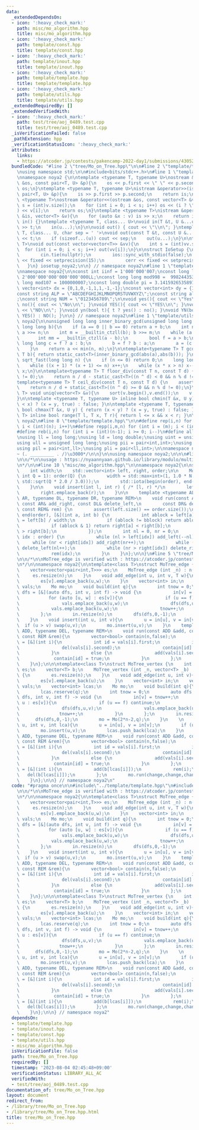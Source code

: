 ```yaml
---
data:
  _extendedDependsOn:
  - icon: ':heavy_check_mark:'
    path: misc/mo_algorithm.hpp
    title: misc/mo_algorithm.hpp
  - icon: ':heavy_check_mark:'
    path: template/const.hpp
    title: template/const.hpp
  - icon: ':heavy_check_mark:'
    path: template/inout.hpp
    title: template/inout.hpp
  - icon: ':heavy_check_mark:'
    path: template/template.hpp
    title: template/template.hpp
  - icon: ':heavy_check_mark:'
    path: template/utils.hpp
    title: template/utils.hpp
  _extendedRequiredBy: []
  _extendedVerifiedWith:
  - icon: ':heavy_check_mark:'
    path: test/tree/aoj_0489.test.cpp
    title: test/tree/aoj_0489.test.cpp
  _isVerificationFailed: false
  _pathExtension: hpp
  _verificationStatusIcon: ':heavy_check_mark:'
  attributes:
    links:
    - https://atcoder.jp/contests/pakencamp-2022-day1/submissions/43052952
  bundledCode: "#line 2 \"tree/Mo_on_Tree.hpp\"\n\n#line 2 \"template/template.hpp\"\
    \nusing namespace std;\n\n#include<bits/stdc++.h>\n#line 1 \"template/inout.hpp\"\
    \nnamespace noya2 {\n\ntemplate <typename T, typename U>\nostream &operator<<(ostream\
    \ &os, const pair<T, U> &p){\n    os << p.first << \" \" << p.second;\n    return\
    \ os;\n}\ntemplate <typename T, typename U>\nistream &operator>>(istream &is,\
    \ pair<T, U> &p){\n    is >> p.first >> p.second;\n    return is;\n}\n\ntemplate\
    \ <typename T>\nostream &operator<<(ostream &os, const vector<T> &v){\n    int\
    \ s = (int)v.size();\n    for (int i = 0; i < s; i++) os << (i ? \" \" : \"\"\
    ) << v[i];\n    return os;\n}\ntemplate <typename T>\nistream &operator>>(istream\
    \ &is, vector<T> &v){\n    for (auto &x : v) is >> x;\n    return is;\n}\n\nvoid\
    \ in() {}\ntemplate <typename T, class... U>\nvoid in(T &t, U &...u){\n    cin\
    \ >> t;\n    in(u...);\n}\n\nvoid out() { cout << \"\\n\"; }\ntemplate <typename\
    \ T, class... U, char sep = ' '>\nvoid out(const T &t, const U &...u){\n    cout\
    \ << t;\n    if (sizeof...(u)) cout << sep;\n    out(u...);\n}\n\ntemplate<typename\
    \ T>\nvoid out(const vector<vector<T>> &vv){\n    int s = (int)vv.size();\n  \
    \  for (int i = 0; i < s; i++) out(vv[i]);\n}\n\nstruct IoSetup {\n    IoSetup(){\n\
    \        cin.tie(nullptr);\n        ios::sync_with_stdio(false);\n        cout\
    \ << fixed << setprecision(15);\n        cerr << fixed << setprecision(7);\n \
    \   }\n} iosetup_noya2;\n\n} // namespace noya2\n#line 1 \"template/const.hpp\"\
    \nnamespace noya2{\n\nconst int iinf = 1'000'000'007;\nconst long long linf =\
    \ 2'000'000'000'000'000'000LL;\nconst long long mod998 =  998244353;\nconst long\
    \ long mod107 = 1000000007;\nconst long double pi = 3.14159265358979323;\nconst\
    \ vector<int> dx = {0,1,0,-1,1,1,-1,-1};\nconst vector<int> dy = {1,0,-1,0,1,-1,-1,1};\n\
    const string ALP = \"ABCDEFGHIJKLMNOPQRSTUVWXYZ\";\nconst string alp = \"abcdefghijklmnopqrstuvwxyz\"\
    ;\nconst string NUM = \"0123456789\";\n\nvoid yes(){ cout << \"Yes\\n\"; }\nvoid\
    \ no(){ cout << \"No\\n\"; }\nvoid YES(){ cout << \"YES\\n\"; }\nvoid NO(){ cout\
    \ << \"NO\\n\"; }\nvoid yn(bool t){ t ? yes() : no(); }\nvoid YN(bool t){ t ?\
    \ YES() : NO(); }\n\n} // namespace noya2\n#line 1 \"template/utils.hpp\"\nnamespace\
    \ noya2{\n\nunsigned long long inner_binary_gcd(unsigned long long a, unsigned\
    \ long long b){\n    if (a == 0 || b == 0) return a + b;\n    int n = __builtin_ctzll(a);\
    \ a >>= n;\n    int m = __builtin_ctzll(b); b >>= m;\n    while (a != b) {\n \
    \       int mm = __builtin_ctzll(a - b);\n        bool f = a > b;\n        unsigned\
    \ long long c = f ? a : b;\n        b = f ? b : a;\n        a = (c - b) >> mm;\n\
    \    }\n    return a << min(n, m);\n}\n\ntemplate<typename T> T gcd_fast(T a,\
    \ T b){ return static_cast<T>(inner_binary_gcd(abs(a),abs(b))); }\n\nlong long\
    \ sqrt_fast(long long n) {\n    if (n <= 0) return 0;\n    long long x = sqrt(n);\n\
    \    while ((x + 1) * (x + 1) <= n) x++;\n    while (x * x > n) x--;\n    return\
    \ x;\n}\n\ntemplate<typename T> T floor_div(const T n, const T d) {\n    assert(d\
    \ != 0);\n    return n / d - static_cast<T>((n ^ d) < 0 && n % d != 0);\n}\n\n\
    template<typename T> T ceil_div(const T n, const T d) {\n    assert(d != 0);\n\
    \    return n / d + static_cast<T>((n ^ d) >= 0 && n % d != 0);\n}\n\ntemplate<typename\
    \ T> void uniq(vector<T> &v){\n    sort(v.begin(),v.end());\n    v.erase(unique(v.begin(),v.end()),v.end());\n\
    }\n\ntemplate <typename T, typename U> inline bool chmin(T &x, U y) { return (y\
    \ < x) ? (x = y, true) : false; }\n\ntemplate <typename T, typename U> inline\
    \ bool chmax(T &x, U y) { return (x < y) ? (x = y, true) : false; }\n\ntemplate<typename\
    \ T> inline bool range(T l, T x, T r){ return l <= x && x < r; }\n\n} // namespace\
    \ noya2\n#line 8 \"template/template.hpp\"\n\n#define rep(i,n) for (int i = 0;\
    \ i < (int)(n); i++)\n#define repp(i,m,n) for (int i = (m); i < (int)(n); i++)\n\
    #define reb(i,n) for (int i = (int)(n-1); i >= 0; i--)\n#define all(v) (v).begin(),(v).end()\n\
    \nusing ll = long long;\nusing ld = long double;\nusing uint = unsigned int;\n\
    using ull = unsigned long long;\nusing pii = pair<int,int>;\nusing pll = pair<ll,ll>;\n\
    using pil = pair<int,ll>;\nusing pli = pair<ll,int>;\n\nnamespace noya2{\n\n/*\u3000\
    ~ (. _________ . /)\u3000*/\n\n}\n\nusing namespace noya2;\n\n\n#line 2 \"misc/mo_algorithm.hpp\"\
    \n\n/*\n\nusage : https://nyaannyaan.github.io/library/modulo/multipoint-binomial-sum.hpp\n\
    \n*/\n\n#line 10 \"misc/mo_algorithm.hpp\"\n\nnamespace noya2{\n\nstruct Mo {\n\
    \    int width;\n    std::vector<int> left, right, order;\n\n    Mo(int N = 1,\
    \ int Q = 1): order(Q) {\n        width = std::max<int>(1, 1.0 * N / std::max<double>(1.0,\
    \ std::sqrt(Q * 2.0 / 3.0)));\n        std::iota(begin(order), end(order), 0);\n\
    \    }\n\n    void insert(int l, int r) { /* [l, r) */\n        left.emplace_back(l);\n\
    \        right.emplace_back(r);\n    }\n\n    template <typename AL, typename\
    \ AR, typename DL, typename DR, typename REM>\n    void run(const AL& add_left,\
    \ const AR& add_right, const DL& delete_left,\n        const DR& delete_right,\
    \ const REM& rem) {\n        assert(left.size() == order.size());\n        sort(begin(order),\
    \ end(order), [&](int a, int b) {\n            int ablock = left[a] / width, bblock\
    \ = left[b] / width;\n            if (ablock != bblock) return ablock < bblock;\n\
    \            if (ablock & 1) return right[a] < right[b];\n            return right[a]\
    \ > right[b];\n            });\n        int nl = 0, nr = 0;\n        for (auto\
    \ idx : order) {\n            while (nl > left[idx]) add_left(--nl);\n       \
    \     while (nr < right[idx]) add_right(nr++);\n            while (nl < left[idx])\
    \ delete_left(nl++);\n            while (nr > right[idx]) delete_right(--nr);\n\
    \            rem(idx);\n        }\n    }\n};\n\n}\n#line 5 \"tree/Mo_on_Tree.hpp\"\
    \n\n/*\n\nMoTree_edge is verified with : https://atcoder.jp/contests/pakencamp-2022-day1/submissions/43052952\n\
    \n*/\n\nnamespace noya2{\n\ntemplate<class T>\nstruct MoTree_edge {\n    int n;\n\
    \    vector<vector<pair<int,T>>> es;\n    MoTree_edge (int _n) : n(_n) {\n   \
    \     es.resize(n);\n    }\n    void add_edge(int u, int v, T w){\n        es[u].emplace_back(v,w);\n\
    \        es[v].emplace_back(u,w);\n    }\n    vector<int> in;\n    vector<pair<int,T>>\
    \ vals;\n    Mo mo;\n    void build(int q){\n        int tnow = 0;\n        auto\
    \ dfs = [&](auto dfs, int v, int f) -> void {\n            in[v] = tnow++;\n \
    \           for (auto [u, w] : es[v]){\n                if (u == f) continue;\n\
    \                vals.emplace_back(u,w);\n                dfs(dfs,u,v);\n    \
    \            vals.emplace_back(u,w);\n                tnow++;\n            }\n\
    \        };\n        in.resize(n);\n        dfs(dfs,0,-1);\n        mo = Mo(2*n-2,q);\n\
    \    }\n    void insert(int u, int v){\n        u = in[u], v = in[v];\n      \
    \  if (u > v) swap(u,v);\n        mo.insert(u,v);\n    }\n    template<typename\
    \ ADD, typename DEL, typename REM>\n    void run(const ADD &add, const DEL &del,\
    \ const REM &rem){\n        vector<bool> contain(n,false);\n        auto change\
    \ = [&](int i){\n            int id = vals[i].first;\n            if (contain[id]){\n\
    \                del(vals[i].second);\n                contain[id] = false;\n\
    \            }\n            else {\n                add(vals[i].second);\n   \
    \             contain[id] = true;\n            }\n        };\n        mo.run(change,change,change,change,rem);\n\
    \    }\n};\n\n\ntemplate<class T>\nstruct MoTree_vertex {\n    int n;\n    vector<vector<int>>\
    \ es;\n    vector<T> b;\n    MoTree_vertex (int _n, vector<T> _b) : n(_n), b(_b)\
    \ {\n        es.resize(n);\n    }\n    void add_edge(int u, int v){\n        es[u].emplace_back(v);\n\
    \        es[v].emplace_back(u);\n    }\n    vector<int> in;\n    vector<pair<int,T>>\
    \ vals;\n    vector<int> lcas;\n    Mo mo;\n    void build(int q){\n        vals.reserve(2*n-2);\n\
    \        lcas.reserve(q);\n        int tnow = 0;\n        auto dfs = [&](auto\
    \ dfs, int v, int f) -> void {\n            in[v] = tnow++;\n            for (auto\
    \ u : es[v]){\n                if (u == f) continue;\n                vals.emplace_back(u,b[u]);\n\
    \                dfs(dfs,u,v);\n                vals.emplace_back(u,b[u]);\n \
    \               tnow++;\n            }\n        };\n        in.resize(n);\n  \
    \      dfs(dfs,0,-1);\n        mo = Mo(2*n-2,q);\n    }\n    \n    void insert(int\
    \ u, int v, int lca){\n        u = in[u], v = in[v];\n        if (u > v) swap(u,v);\n\
    \        mo.insert(u,v);\n        lcas.push_back(lca);\n    }\n    template<typename\
    \ ADD, typename DEL, typename REM>\n    void run(const ADD &add, const DEL &del,\
    \ const REM &rem){\n        vector<bool> contain(n,false);\n        auto change\
    \ = [&](int i){\n            int id = vals[i].first;\n            if (contain[id]){\n\
    \                del(vals[i].second);\n                contain[id] = false;\n\
    \            }\n            else {\n                add(vals[i].second);\n   \
    \             contain[id] = true;\n            }\n        };\n        auto rem_add_lca\
    \ = [&](int i){\n            add(b[lcas[i]]);\n            rem(i);\n         \
    \   del(b[lcas[i]]);\n        };\n        mo.run(change,change,change,change,rem_add_lca);\n\
    \    }\n};\n\n} // namespace noya2\n"
  code: "#pragma once\n\n#include\"../template/template.hpp\"\n#include\"../misc/mo_algorithm.hpp\"\
    \n\n/*\n\nMoTree_edge is verified with : https://atcoder.jp/contests/pakencamp-2022-day1/submissions/43052952\n\
    \n*/\n\nnamespace noya2{\n\ntemplate<class T>\nstruct MoTree_edge {\n    int n;\n\
    \    vector<vector<pair<int,T>>> es;\n    MoTree_edge (int _n) : n(_n) {\n   \
    \     es.resize(n);\n    }\n    void add_edge(int u, int v, T w){\n        es[u].emplace_back(v,w);\n\
    \        es[v].emplace_back(u,w);\n    }\n    vector<int> in;\n    vector<pair<int,T>>\
    \ vals;\n    Mo mo;\n    void build(int q){\n        int tnow = 0;\n        auto\
    \ dfs = [&](auto dfs, int v, int f) -> void {\n            in[v] = tnow++;\n \
    \           for (auto [u, w] : es[v]){\n                if (u == f) continue;\n\
    \                vals.emplace_back(u,w);\n                dfs(dfs,u,v);\n    \
    \            vals.emplace_back(u,w);\n                tnow++;\n            }\n\
    \        };\n        in.resize(n);\n        dfs(dfs,0,-1);\n        mo = Mo(2*n-2,q);\n\
    \    }\n    void insert(int u, int v){\n        u = in[u], v = in[v];\n      \
    \  if (u > v) swap(u,v);\n        mo.insert(u,v);\n    }\n    template<typename\
    \ ADD, typename DEL, typename REM>\n    void run(const ADD &add, const DEL &del,\
    \ const REM &rem){\n        vector<bool> contain(n,false);\n        auto change\
    \ = [&](int i){\n            int id = vals[i].first;\n            if (contain[id]){\n\
    \                del(vals[i].second);\n                contain[id] = false;\n\
    \            }\n            else {\n                add(vals[i].second);\n   \
    \             contain[id] = true;\n            }\n        };\n        mo.run(change,change,change,change,rem);\n\
    \    }\n};\n\n\ntemplate<class T>\nstruct MoTree_vertex {\n    int n;\n    vector<vector<int>>\
    \ es;\n    vector<T> b;\n    MoTree_vertex (int _n, vector<T> _b) : n(_n), b(_b)\
    \ {\n        es.resize(n);\n    }\n    void add_edge(int u, int v){\n        es[u].emplace_back(v);\n\
    \        es[v].emplace_back(u);\n    }\n    vector<int> in;\n    vector<pair<int,T>>\
    \ vals;\n    vector<int> lcas;\n    Mo mo;\n    void build(int q){\n        vals.reserve(2*n-2);\n\
    \        lcas.reserve(q);\n        int tnow = 0;\n        auto dfs = [&](auto\
    \ dfs, int v, int f) -> void {\n            in[v] = tnow++;\n            for (auto\
    \ u : es[v]){\n                if (u == f) continue;\n                vals.emplace_back(u,b[u]);\n\
    \                dfs(dfs,u,v);\n                vals.emplace_back(u,b[u]);\n \
    \               tnow++;\n            }\n        };\n        in.resize(n);\n  \
    \      dfs(dfs,0,-1);\n        mo = Mo(2*n-2,q);\n    }\n    \n    void insert(int\
    \ u, int v, int lca){\n        u = in[u], v = in[v];\n        if (u > v) swap(u,v);\n\
    \        mo.insert(u,v);\n        lcas.push_back(lca);\n    }\n    template<typename\
    \ ADD, typename DEL, typename REM>\n    void run(const ADD &add, const DEL &del,\
    \ const REM &rem){\n        vector<bool> contain(n,false);\n        auto change\
    \ = [&](int i){\n            int id = vals[i].first;\n            if (contain[id]){\n\
    \                del(vals[i].second);\n                contain[id] = false;\n\
    \            }\n            else {\n                add(vals[i].second);\n   \
    \             contain[id] = true;\n            }\n        };\n        auto rem_add_lca\
    \ = [&](int i){\n            add(b[lcas[i]]);\n            rem(i);\n         \
    \   del(b[lcas[i]]);\n        };\n        mo.run(change,change,change,change,rem_add_lca);\n\
    \    }\n};\n\n} // namespace noya2"
  dependsOn:
  - template/template.hpp
  - template/inout.hpp
  - template/const.hpp
  - template/utils.hpp
  - misc/mo_algorithm.hpp
  isVerificationFile: false
  path: tree/Mo_on_Tree.hpp
  requiredBy: []
  timestamp: '2023-08-04 02:45:48+09:00'
  verificationStatus: LIBRARY_ALL_AC
  verifiedWith:
  - test/tree/aoj_0489.test.cpp
documentation_of: tree/Mo_on_Tree.hpp
layout: document
redirect_from:
- /library/tree/Mo_on_Tree.hpp
- /library/tree/Mo_on_Tree.hpp.html
title: tree/Mo_on_Tree.hpp
---
```

